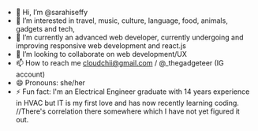 - 👋 Hi, I’m @sarahiseffy
- 👀 I’m interested in travel, music, culture, language, food, animals, gadgets and tech,
- 🌱 I’m currently an advanced web developer, currently undergoing and improving responsive web development and react.js
- 💞️ I’m looking to collaborate on web development/UX
- 📫 How to reach me cloudchii@gmail.com / @_thegadgeteer (IG account)
- 😄 Pronouns: she/her
- ⚡ Fun fact: I'm an Electrical Engineer graduate with 14 years experience in HVAC but IT is my first love and has now recently learning coding.
  //There's correlation there somewhere which I have not yet figured it out.

<!---
sarahiseffy/sarahiseffy is a ✨ special ✨ repository because its `README.md` (this file) appears on your GitHub profile.
You can click the Preview link to take a look at your changes.
--->
